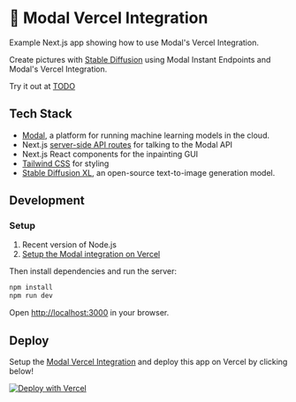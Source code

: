 # 💚 Modal Vercel Integration

Example Next.js app showing how to use Modal's Vercel Integration.

Create pictures with [Stable Diffusion](https://huggingface.co/docs/diffusers/en/using-diffusers/sdxl) using Modal Instant Endpoints and Modal's Vercel Integration.

Try it out at [TODO](https://TODO.vercel.app/)

<!-- https://user-images.githubusercontent.com/2289/TODO.mp4 -->

## Tech Stack

* [Modal](https://modal.com/), a platform for running machine learning models in the cloud.
* Next.js [server-side API routes](pages/api) for talking to the Modal API
* Next.js React components for the inpainting GUI
* [Tailwind CSS](https://tailwindcss.com/) for styling
* [Stable Diffusion XL](https://huggingface.co/docs/diffusers/en/using-diffusers/sdxl), an open-source text-to-image generation model.

## Development

### Setup

1. Recent version of Node.js
2. [Setup the Modal integration on Vercel](https://modal.com/docs/guide/vercel-integration)

Then install dependencies and run the server:

```sh
npm install
npm run dev
```

Open [http://localhost:3000](http://localhost:3000) in your browser.


## Deploy

Setup the [Modal Vercel Integration](https://vercel.com/integrations/modal) and deploy this app on Vercel by clicking below! 

[![Deploy with Vercel](https://vercel.com/button)](https://vercel.com/new/clone?repository-url=https%3A%2F%2Fgithub.com%2Fmodal-labs%2Fvercel-integration-example&demo-title=Modal%20Simple%20Stable%20Diffusion%20Demo&demo-description=An%20example%20of%20using%20Modal's%20Vercel%20Integration%20to%20deploy%20a%20simple%20Next.js%20app.&demo-url=https%3A%2F%2Fmodal-vercel-integration-example.vercel.app&demo-image=https%3A%2F%2Fmodal-public-assets.s3.amazonaws.com%2Fvercel-integration-example-app-screenshot.png&integration-ids=oac_WTLyBAo3X9Y9G7ug2kQvq490)

